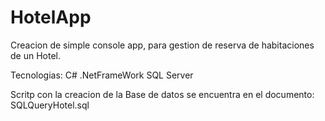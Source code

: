 # HotelApp

Creacion de simple console app, para gestion de reserva de habitaciones de un Hotel. 

Tecnologias:
C# .NetFrameWork
SQL Server


Scritp con la creacion de la Base de datos se encuentra en el documento: SQLQueryHotel.sql
